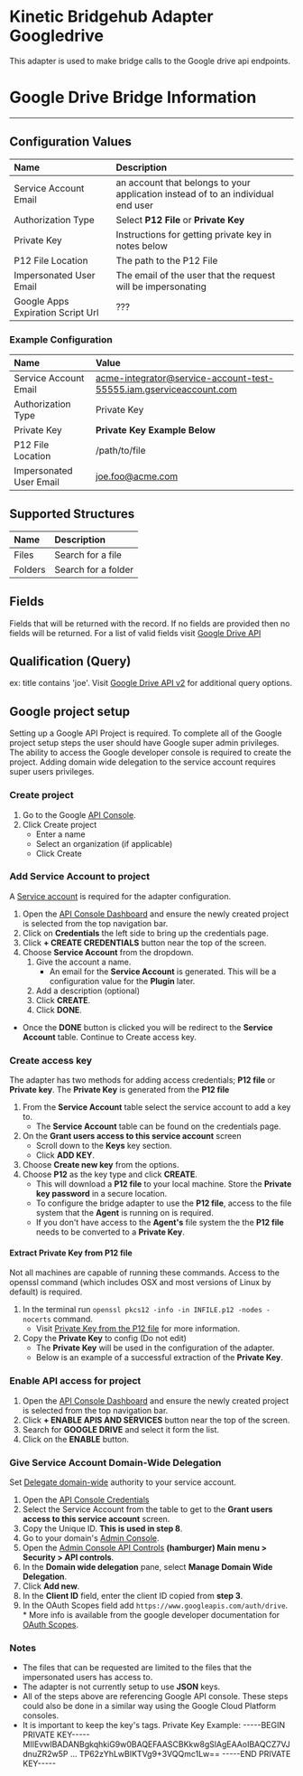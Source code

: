 # Kinetic Bridgehub Adapter Googledrive
This adapter is used to make bridge calls to the Google drive api endpoints.

# Google Drive Bridge Information
---
## Configuration Values
| Name                      | Description |
| :------------------------ | :------------------------- |
| Service Account Email     | an account that belongs to your application instead of to an individual end user |
| Authorization Type        | Select __P12 File__ or __Private Key__ |
| Private Key               | Instructions for getting private key in notes below |
| P12 File Location         | The path to the P12 File |
| Impersonated User Email   | The email of the user that the request will be impersonating |
| Google Apps Expiration Script Url | ??? |

### Example Configuration
| Name                      | Value |
| :------------------------ | :------------------------- |
| Service Account Email     | acme-integrator@service-account-test-55555.iam.gserviceaccount.com |
| Authorization Type        | Private Key |
| Private Key               | **Private Key Example Below** |
| P12 File Location         | /path/to/file |
| Impersonated User Email   | joe.foo@acme.com |

## Supported Structures
| Name                      | Description |
| :------------------------ | :------------------------- |
| Files                     | Search for a file |
| Folders                   | Search for a folder |

## Fields
Fields that will be returned with the record.  If no fields are provided then no fields will be returned. For a list of valid fields visit [Google Drive API](https://developers.google.com/drive/api/v2/reference/files#resource-representations)

## Qualification (Query)
ex: title contains 'joe'.  Visit [Google Drive API v2](https://developers.google.com/drive/api/v2/search-files) for additional query options.

## Google project setup
Setting up a Google API Project is required. To complete all of the Google project setup steps the user should have Google super admin privileges.  The ability to access the Google developer console is required to create the project.  Adding domain wide delegation to the service account requires super users privileges.

### Create project
  1. Go to the Google [API Console](https://console.developers.google.com/project). 
  2. Click Create project 
     * Enter a name
     * Select an organization (if applicable)
     * Click Create

### Add Service Account to project 
A [Service account](https://developers.google.com/admin-sdk/directory/v1/guides/delegation#create_the_service_account_and_credentials) is required for the adapter configuration.
  1. Open the [API Console Dashboard](https://console.developers.google.com/apis/dashboard) and ensure the newly created project is selected from the top navigation bar.
  2. Click on **Credentials** the left side to bring up the credentials page.
  3. Click **+ CREATE CREDENTIALS** button near the top of the screen.
  4. Choose **Service Account** from the dropdown.
     1. Give the account a name.
        * An email for the **Service Account** is generated.  This will be a configuration value for the **Plugin** later.
     2. Add a description (optional)
     3. Click **CREATE**.
     4. Click **DONE**.
  * Once the **DONE** button is clicked you will be redirect to the **Service Account** table.  Continue to Create access key.

### Create access key
The adapter has two methods for adding access credentials; **P12 file** or **Private key**. The **Private Key** is generated from the **P12 file**
  1. From the **Service Account** table select the service account to add a key to.
     * The **Service Account** table can be found on the credentials page.
  2. On the __Grant users access to this service account__ screen 
     * Scroll down to the **Keys** key section. 
     * Click **ADD KEY**.
  3. Choose **Create new key** from the options.
  4. Choose **P12** as the key type and click **CREATE**.
     * This will download a **P12 file** to your local machine.  Store the __Private key password__ in a secure location.
     * To configure the bridge adapter to use the **P12 file**, access to the file system that the __Agent__ is running on is required.
     * If you don't have access to the __Agent's__ file system the the **P12 file** needs to be converted to a **Private Key**.

#### Extract **Private Key** from  **P12 file**
Not all machines are capable of running these commands.  Access to the openssl command (which includes OSX and most versions of Linux by default) is required.
1. In the terminal run `openssl pkcs12 -info -in INFILE.p12 -nodes -nocerts` command.
   * Visit [Private Key from the P12 file](https://www.ssl.com/how-to/export-certificates-private-key-from-pkcs12-file-with-openssl/) for more information.
2. Copy the **Private Key** to config (Do not edit)
   * The **Private Key** will be used in the configuration of the adapter.
   * Below is an example of a successful extraction of the **Private Key**.  

### Enable API access for project
  1. Open the [API Console Dashboard](https://console.developers.google.com/apis/dashboard) and ensure the newly created project is selected from the top navigation bar.
  2. Click **+ ENABLE APIS AND SERVICES** button near the top of the screen.
  4. Search for **GOOGLE DRIVE** and select it form the list.
  5. Click on the **ENABLE** button.

### Give Service Account **Domain-Wide Delegation** 
Set [Delegate domain-wide](https://developers.google.com/admin-sdk/directory/v1/guides/delegation#delegate_domain-wide_authority_to_your_service_account) authority to your service account.
  1. Open the [API Console Credentials](https://console.developers.google.com/apis/credentials)
  2. Select the Service Account from the table to get to the __Grant users access to this service account__ screen.
  3. Copy the Unique ID. __This is used in step 8__.
  4. Go to your domain's [Admin Console](admin.google.com).
  5. Open the [Admin Console API Controls](https://admin.google.com/ac/owl) **(hamburger) Main menu > Security > API controls**.
  6. In the **Domain wide delegation** pane, select **Manage Domain Wide Delegation**.
  7. Click **Add new**.
  8. In the **Client ID** field, enter the client ID copied from __step 3__.
  9. In the OAuth Scopes field add `https://www.googleapis.com/auth/drive`.
    * More info is available from the google developer documentation for [OAuth Scopes](https://developers.google.com/identity/protocols/oauth2/scopes).

### Notes
* The files that can be requested are limited to the files that the impersonated users has access to.
* The adapter is not currently setup to use **JSON** keys.
* All of the steps above are referencing Google API console.  These steps could also be done in a similar way using the Google Cloud Platform consoles.
* It is important to keep the key's tags.
Private Key Example:
-----BEGIN PRIVATE KEY-----
MIIEvwIBADANBgkqhkiG9w0BAQEFAASCBKkw8gSlAgEAAoIBAQCZ7VJdnuZR2w5P
...
TP62zYhLwBIKTVg9+3VQQmc1Lw==
-----END PRIVATE KEY-----